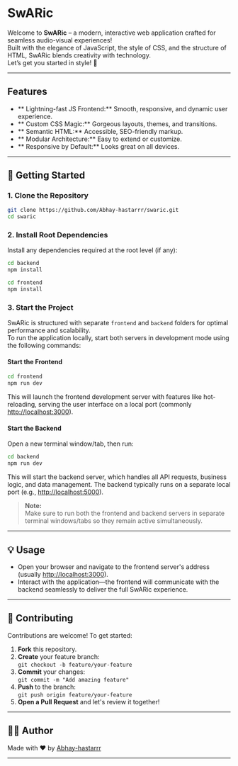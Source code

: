 #  SwARic

Welcome to **SwARic** – a modern, interactive web application crafted for seamless audio-visual experiences!  
Built with the elegance of JavaScript, the style of CSS, and the structure of HTML, SwARic blends creativity with technology.  
Let’s get you started in style! 🚀

---

##  Features

- ** Lightning-fast JS Frontend:** Smooth, responsive, and dynamic user experience.
- ** Custom CSS Magic:** Gorgeous layouts, themes, and transitions.
- ** Semantic HTML:** Accessible, SEO-friendly markup.
- ** Modular Architecture:** Easy to extend or customize.
- ** Responsive by Default:** Looks great on all devices.

---

## 🏁 Getting Started

### 1. Clone the Repository

```bash
git clone https://github.com/Abhay-hastarrr/swaric.git
cd swaric
```

### 2. Install Root Dependencies

Install any dependencies required at the root level (if any):

```bash
cd backend
npm install
```

```bash
cd frontend
npm install
```

### 3. Start the Project

SwARic is structured with separate `frontend` and `backend` folders for optimal performance and scalability.  
To run the application locally, start both servers in development mode using the following commands:

#### Start the Frontend

```bash
cd frontend
npm run dev
```

This will launch the frontend development server with features like hot-reloading, serving the user interface on a local port (commonly [http://localhost:3000](http://localhost:3000)).

#### Start the Backend

Open a new terminal window/tab, then run:

```bash
cd backend
npm run dev
```

This will start the backend server, which handles all API requests, business logic, and data management. The backend typically runs on a separate local port (e.g., [http://localhost:5000](http://localhost:5000)).

> **Note:**  
> Make sure to run both the frontend and backend servers in separate terminal windows/tabs so they remain active simultaneously.

---

## 💡 Usage

- Open your browser and navigate to the frontend server's address (usually [http://localhost:3000](http://localhost:3000)).
- Interact with the application—the frontend will communicate with the backend seamlessly to deliver the full SwARic experience.

---

## 🤝 Contributing

Contributions are welcome! To get started:

1. **Fork** this repository.
2. **Create** your feature branch:  
   `git checkout -b feature/your-feature`
3. **Commit** your changes:  
   `git commit -m "Add amazing feature"`
4. **Push** to the branch:  
   `git push origin feature/your-feature`
5. **Open a Pull Request** and let's review it together!

---

## 🧑‍💻 Author

Made with ❤️ by [Abhay-hastarrr](https://github.com/Abhay-hastarrr)

---


